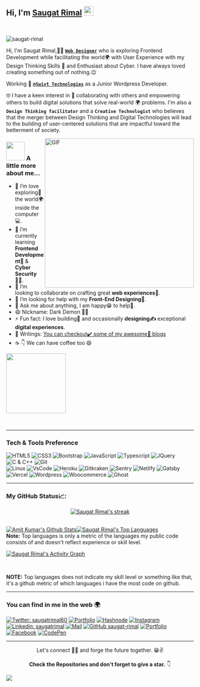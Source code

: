 
<h2> Hi, I'm <a href="https://saugatrimal.com.np">Saugat Rimal</a> <img src="https://media.giphy.com/media/hvRJCLFzcasrR4ia7z/giphy.gif" height="25px"></h2>

<br/>
<p align="left"> <img src="https://komarev.com/ghpvc/?username=saugat-rimal&label=Profile Views&color=blue&style=plastic" alt="saugat-rimal" /> </p>

Hi, I'm Saugat Rimal,👨‍💻  <a href="https://saugatrimal.com.np">**`Web Designer`**</a> who is exploring Frontend Development while facilitating the world🌍 with User Experience with my Design Thinking Skills 🧐 and Enthusiast about Cyber.  I have always loved creating something out of nothing.😉

Working 💼 [**`@Swivt Technologies`**](https://www.goswivt.com/) as a Junior Wordpress Developer.

🤓 I have a keen interest in 🤝 collaborating with others and empowering others to build digital solutions that solve real-world 🌍 problems. I'm also a **`Design Thinking facilitator`** and a **`Creative Technologist`** who believes that the merger between Design Thinking and Digital Technologies will lead to the building of user-centered solutions that are impactful toward the betterment of society.

<img align="right" alt="GIF" height="400px"  width="400px"  src="https://user-images.githubusercontent.com/77529535/104816402-097a5f80-5843-11eb-9d83-deadb3bb212c.gif?raw=true" />
 
### <img src="https://media.giphy.com/media/VgCDAzcKvsR6OM0uWg/giphy.gif" width="50"> A little more about me... 

- 🔭 I’m love exploring🔭 the world🌍 inside the computer💻.
- 🌱 I’m currently learning **Frontend Development📝** & **Cyber Security**👨‍💻.
- 👯 I’m looking to collaborate on crafting great **web experiences🤝**.
- 🤔 I’m looking for help with my **Front-End Designing🤙**.
- 💬 Ask me about anything, I am happy😁 to help👯. 
- 😄 Nickname: Dark Demon 🏴‍☠️
- ⚡ Fun fact: I love building🧱 and occasionally **designing✍️** exceptional **digital experiences**.
- 📝 Writings: [You can checkout✔️ some of my awesome🥳 blogs](https://diary.saugatrimal.com.np/)
- ☕ 👇 We can have coffee too 😄
 
 <a href="https://www.buymeacoffee.com/saugatrimal"> <img width="160" src="https://img.shields.io/badge/-%E2%98%95%20Buy%20me%20a%20coffee-fd0?style=flat"> </a>
 
     

<br>

---


### Tech & Tools Preference


![HTML5](https://img.shields.io/badge/-HTML5-black?style=for-the-badge&logo=html5&logoColor=white)
![CSS3](https://img.shields.io/badge/-CSS3-black?style=for-the-badge&logo=css3&logoColor=1572B6)
![Bootstrap](https://img.shields.io/badge/-Bootstrap-black?style=for-the-badge&logo=Bootstrap)
![JavaScript](https://img.shields.io/badge/-JavaScript-black?style=for-the-badge&logo=javascript)
![Typescript](https://img.shields.io/badge/-Nodejs-black?style=for-the-badge&logo=Typescript&logoColor=5df58b)
![JQuery](https://img.shields.io/badge/-JQuery-black?style=for-the-badge&logo=jquery&logoColor=3178C6)
![C & C++](https://img.shields.io/badge/-C%20&%20C++-black?style=for-the-badge&logo=C%20&%20C++)
![Git](https://img.shields.io/badge/-Git-black?style=for-the-badge&logo=Git)    
![Linux](https://img.shields.io/badge/-Linux-black?style=for-the-badge&logo=Linux&logoColor=FCC624)
![VsCode](https://img.shields.io/badge/-VS%20Code-black?style=for-the-badge&logo=visual%20studio%20code&logoColor=white)
![Heroku](https://img.shields.io/badge/-Heroku-black?style=for-the-badge&logo=Heroku&logoColor=1572B6)
![Gitkraken](https://img.shields.io/badge/-Gitkraken-black?style=for-the-badge&logo=gitkraken)
![Sentry](https://img.shields.io/badge/-Sentry-black?style=for-the-badge&logo=sentry)
![Netlify](https://img.shields.io/badge/-netlify-black?style=for-the-badge&logo=netlify)
![Gatsby](https://img.shields.io/badge/-gatsby-black?style=for-the-badge&logo=gatsby)
![Vercel](https://img.shields.io/badge/-Vercel-black?style=for-the-badge&logo=vercel)
![Wordpress](https://img.shields.io/badge/-Wordpress-black?style=for-the-badge&logo=wordpress)
![Woocommerce](https://img.shields.io/badge/-woocommerce-black?style=for-the-badge&logo=woocommerce)
![Ghost](https://img.shields.io/badge/-ghost-black?style=for-the-badge&logo=ghost)


---

### My GitHub Status📈: 



<p align="center">
    <a href="https://github.com/saugat-rimal/github-readme-streak-stats">
        <img title="🔥 Get streak stats for your profile at git.io/streak-stats" alt="Saugat Rimal's streak" src="https://github-readme-streak-stats.herokuapp.com/?user=saugat-rimal&theme=black-ice&hide_border=true&stroke=0000&background=060A0CD0"/>
    </a>
</p>

  <br/>
    <a href="https://github.com/alsoamit/github-readme-stats"><img alt="Amit Kumar's Github Stats" src="https://github-readme-stats.vercel.app/api?username=saugat-rimal&show_icons=true&count_private=true&theme=react&hide_border=true&bg_color=0D1117" /></a><a href="https://github.com/alsoamit/github-readme-stats"><img alt="Saugat Rimal's Top Languages" src="https://github-readme-stats.vercel.app/api/top-langs/?username=saugat-rimal&langs_count=8&count_private=true&layout=compact&theme=react&hide_border=true&bg_color=0D1117" /></a>
  <br/>
  <b>Note:</b> Top languages is only a metric of the languages my public code consists of and doesn't reflect experience or skill level.

<br/>

<a href="https://github.com/saugat-rimal/github-readme-activity-graph"><img alt="Saugat Rimal's Activity Graph" src="https://activity-graph.herokuapp.com/graph?username=saugat-rimal&bg_color=0D1117&color=5BCDEC&line=5BCDEC&point=FFFFFF&hide_border=true" /></a>

<br/>


**NOTE:** Top languages does not indicate my skill level or something like that, it's a github metric of which languages i have the most code on github.

 
 
---


### You can find in me in the web 🌍

[![Twitter: saugatrimal60](https://img.shields.io/twitter/follow/saugatrimal60?style=social)](https://twitter.com/saugatrimal60)
[![Portfolio](https://img.shields.io/badge/-View%20Projects-2962ff?style=flat&logo=polywork&link=https://timeline.saugatrimal.com.np/)](https://timeline.saugatreemal.engineer/)
[![Hashnode](https://img.shields.io/badge/-hashnode-darkblue?style=flat&logo=hashnode&logoColor=white)](https://diary.saugatrimal.com.np/)
[![Instagram](http://img.shields.io/badge/-Instagram-E4405F?style=flat&logo=instagram&logoColor=white)](https://www.instagram.com/saugatrimal60/)
[![Linkedin: saugatrimal](https://img.shields.io/badge/-LinkedIn-blue?style=flat-square&logo=Linkedin&logoColor=white&link=https://www.linkedin.com/in/saugatrimal/)](https://www.linkedin.com/in/saugatrimal/)
[![Mail](https://img.shields.io/badge/-Gmail-D14836?style=flat&logo=gmail&logoColor=white)](mailto:mail@saugatrimal.com.np)
[![GitHub saugat-rimal](https://img.shields.io/github/followers/saugat-rimal?label=follow&style=social)](https://github.com/saugat-rimal)
[![Portfolio](http://img.shields.io/badge/-Portfolio%20Website-ffffff?style=flat&logo=data%3Aimage%2Fpng%3Bbase64%2CiVBORw0KGgoAAAANSUhEUgAAABAAAAAQCAYAAAAf8%2F9hAAAABHNCSVQICAgIfAhkiAAAAAlwSFlzAAAAdgAAAHYBTnsmCAAAABl0RVh0U29mdHdhcmUAd3d3Lmlua3NjYXBlLm9yZ5vuPBoAAAEYSURBVDiNxdHNK4RRFMfxzzMzhVJeirKwIZKVyG4WY22nrCwoG%2FkHbGYzO%2FkfLKysZSHFgmxtKCJkNTLEyEtZTGPx3KnpaWSS8q3bOffcc37ndC7%2FTYRldKKCdMJ%2Bxwbm8QJ57GMOV5jFaRD5iXyEHZzjCb24D7bYhEAugwOsNpHciCiNa7wlHiYTE%2FSggHEM4CTEsynxMmAME8GfRg6D4f6Kh%2BDf1HdKBTsaio4xhAscYhH96K4Ty2IF64hqAo%2FoQitmsIV2tKCMEs7QFk4ae6jWBEpYwzAy%2BAh%2BIYzfh6nQoBUj2BSUsjjCe5jkUrzUIj7rdvAs%2Fuo7bIu%2F%2BzYTOtaohIQkVew2iC9EWEJHg8dmKP%2By7g%2F5Ahl%2FO9wcY8OAAAAAAElFTkSuQmCC&logoColor=white)](https://saugatrimal.com.np/)
[![Facebook](https://img.shields.io/badge/-Facebook-2962ff?style=flat&logo=facebook&logoColor=white&link=https://www.facebook.com/saugatrimal.pro/)](https://www.facebook.com/saugatrimal.pro/)
[![CodePen](https://img.shields.io/badge/-codepen-black?style=flat&logo=codepen&logoColor=white&link=https://codepen.io/saugatrimal)](https://codepen.io/saugatrimal)



---


<div align="center">  
      
 
Let's connect 👨‍💻 and forge the future together. 😁✌ 

**Check the Repositories and don't forget to give a star.** 👇

<!-- 
Want to give some Credit. Simply uncomment the next line
Github Profile Readme Inspired by [@saugat-rimal](https://github.com/saugat-rimal) 
-->

</div>

![](https://hit.yhype.me/github/profile?user_id=86593756)

